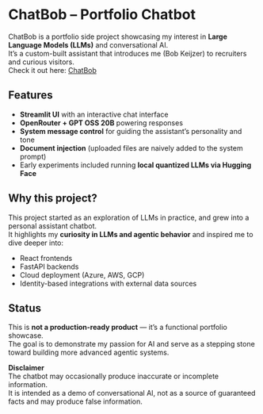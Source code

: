 # ChatBob – Portfolio Chatbot  

ChatBob is a portfolio side project showcasing my interest in **Large Language Models (LLMs)** and conversational AI.  
It’s a custom-built assistant that introduces me (Bob Keijzer) to recruiters and curious visitors.  
Check it out here: [ChatBob](https://chatbobai.streamlit.app)

## Features
- **Streamlit UI** with an interactive chat interface  
- **OpenRouter + GPT OSS 20B** powering responses  
- **System message control** for guiding the assistant’s personality and tone  
- **Document injection** (uploaded files are naively added to the system prompt)  
- Early experiments included running **local quantized LLMs via Hugging Face**  

## Why this project?
This project started as an exploration of LLMs in practice, and grew into a personal assistant chatbot.  
It highlights my **curiosity in LLMs and agentic behavior** and inspired me to dive deeper into:  
- React frontends  
- FastAPI backends  
- Cloud deployment (Azure, AWS, GCP)  
- Identity-based integrations with external data sources  

## Status  
This is **not a production-ready product** — it’s a functional portfolio showcase.  
The goal is to demonstrate my passion for AI and serve as a stepping stone toward building more advanced agentic systems.  

**Disclaimer**  
The chatbot may occasionally produce inaccurate or incomplete information.  
It is intended as a demo of conversational AI, not as a source of guaranteed facts and may produce false information.

